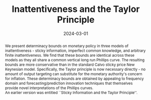 ---
title: Inattentiveness and the Taylor Principle
authors:
- admin
- Mary Tzaawa-Krenzler
date: '2024-03-01'
publishDate: '2024-03-01'
publication_types:
- article
publication: ""
doi: ''
abstract: We present determinacy bounds on monetary policy in three models of inattentiveness - sticky information, imperfect common knowledge, and arbitrary finite  inattentiveness. We find that these bounds are identical across these models as they all share a common vertical long run Phillips curve. The resulting bounds are more conservative than in the standard Calvo sticky price New Keynesian model. Specifically, the Taylor principle is now necessary directly - no amount of output targeting can substitute for the monetary authority's concern for inflation. These determinacy bounds are obtained by appealing to frequency domain and forecasting/prediction innovation techniques that themselves provide novel interpretations of the Phillips curves. <br>An earlier version was entitled ``Sticky Information and the Taylor Principle''.
tags:
- Determinacy
- Taylor Rule
- Sticky Information
- Imperfect Common Knowledge
- Inattentiveness
- Frequency Domain
- z Transform
- Natural Rate Hypothesis

# Display this page in the Featured widget?
featured: true

links:
- name: IMFS Working Paper Series (earlier version)
  url: https://www.imfs-frankfurt.de/forschung/imfs-working-papers/details.html?tx_mmpublications_publicationsdetail%5Bcontroller%5D=Publication&tx_mmpublications_publicationsdetail%5Bpublication%5D=449&cHash=088bc7bab3b7c61bdb014afe2f3be6e9
url_pdf: https://hessenbox-a10.rz.uni-frankfurt.de/dl/fiGwfAA5bEKM1vcizn1aNF/inattention_determinacy.pdf
#url_code: 'https://github.com/HugoBlox/hugo-blox-builder'
#url_dataset: '#'
url_poster: https://hessenbox-a10.rz.uni-frankfurt.de/dl/fiKEvpJzhGJZGKSHrvMtFJ/poster_mary.pdf
#url_project: ''
url_slides: https://hessenbox-a10.rz.uni-frankfurt.de/dl/fiAR8YbRvb9fi4bm5s5QRc/Frequency_Domain_Presentation.pdf
#url_source: '#'
#url_video: '#'

---